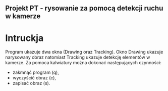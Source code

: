 ## Projekt PT - rysowanie za pomocą detekcji ruchu w kamerze

# Intruckja

Program ukazuje dwa okna (Drawing oraz Tracking). Okno Drawing ukazuje narysowany obraz natomiast Tracking ukazuje detekcję elementów w kamerze.
Za pomoca kalwiatury można dokonać następujących czynności:
- zakmnąć program (q),
- wyczyścić obraz (c),
- zapisać obraz (s).
